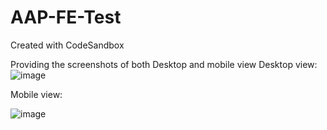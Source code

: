 # AAP-FE-Test
Created with CodeSandbox

Providing the screenshots of both Desktop and mobile view
Desktop view:
![image](https://user-images.githubusercontent.com/52591812/121293200-da0ae300-c908-11eb-903a-709a61d53c6c.png)

Mobile view:

![image](https://user-images.githubusercontent.com/52591812/121293281-0292dd00-c909-11eb-904f-6691e21a5fd7.png)

